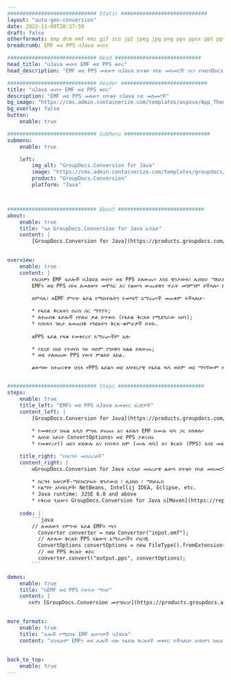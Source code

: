 ```yaml
---
############################# Static ############################
layout: "auto-gen-conversion"
date: 2022-11-08T20:37:59
draft: false
otherformats: bmp dcm emf emz gif ico jp2 jpeg jpg png pps ppsx ppt pptx psb psd svg svgz tga tif tiff webp wmf wmz
breadcrumb: EMF ወደ PPS በJava ውስጥ

############################# Head ############################
head_title: "በJava ውስጥ EMF ወደ PPS ቀይር"
head_description: "EMF ወደ PPS መለወጥ በJava ከጥቂት የኮድ መስመሮች ጋር። የቡድንDocs ሰነድ ቅየራ ኤፒአይን ለJava በመጠቀም ከ160 በላይ የፋይል ቅርጸቶችን ቀይር"

############################# Header ############################
title: "በJava ውስጥ EMF ወደ PPS ቀይር"
description: "EMF ወደ PPS መለወጥ በጥቂት የJava ኮድ መስመሮች"
bg_image: "https://cms.admin.containerize.com/templates/aspose/App_Themes/V3/images/bg/header1.png"
bg_overlay: false
button:
    enable: true

############################# SubMenu ############################
submenu:
    enable: true

    left:
        img_alt: "GroupDocs.Conversion for Java"
        image: "https://cms.admin.containerize.com/templates/groupdocs/images/product-logos/90x90-noborder/groupdocs-conversion-java.png"
        product: "GroupDocs.Conversion"
        platform: "Java"



############################# About ############################
about:
    enable: true
    title: "ስለ GroupDocs.Conversion for Java ኤፒአይ"
    content: |
        [GroupDocs.Conversion for Java](https://products.groupdocs.com/conversion/java/) እንደ Microsoft Office፣ OpenDocument፣ PDF፣ HTML፣ ኢሜይል፣ CAD ባሉ ታዋቂ የምስል እና የሰነድ ቅርጸቶች መካከል ለመለወጥ የላቀ የፋይል ቅርጸት ልወጣ ኤፒአይ ነው። እና ብዙ ተጨማሪ በጥቂት የኮድ መስመሮች ብቻ። ቤተኛ ኤፒአይ የዋናውን ሰነዶች ቅርጸቶች በራስ ሰር ያገኛል እና የተቀየሩትን ሰነዶች ለማበጀት ብዙ አማራጮችን ይሰጣል። መረጃን ከሰነድ የማውጣት ተግባር ጋር ፣የልወጣ ውጤቶቹን በነባሪነት ወደ አካባቢያዊ ዲስክ መሸጎጥ ይደግፋል። ነገር ግን፣ ማንኛውም አይነት የመሸጎጫ ማከማቻ ተገቢውን በይነገጾች - Amazon S3፣ Dropbox፣ Google Drive፣ Windows Azure፣ Reddis ወይም ሌሎችን በመተግበር ሊደገፍ ይችላል።
    

overview:
    enable: true
    content: |
        የእርስዎን EMF ፋይሎች በJava ውስጥ ወደ PPS ይለውጡ። እንደ ዊንዶውስ፣ ሊኑክስ፣ ማክኦኤስ ባሉ በማንኛውም መድረክ ላይ የJava ኮድ ሁለት መስመሮችን ብቻ ነው የሚወስደው።
        EMFን ወደ PPS በነጻ ለመለወጥ መሞከር እና የልወጣ ውጤቶቹን ጥራት መገምገም ይችላሉ። ከቀላል የፋይል ልወጣ ስክሪፕቶች ጋር፣ የEMF ምንጭ ፋይልን ለመጫን እና የPPS ውፅዓትን ለማከማቸት የበለጠ የተራቀቁ አማራጮችን መሞከር ይችላሉ። 
        
        ለምሳሌ፣ ለEMF ምንጭ ፋይል የሚከተሉትን የመጫኛ አማራጮች መጠቀም ትችላለህ፡-

        * የፋይል ቅርጸቱን በራስ ሰር ማግኘት;
        * ለተጠበቁ ፋይሎች የይለፍ ቃል ይጥቀሱ (የፋይል ቅርጸቱ የሚደግፈው ከሆነ);
        * የሰነዱን ገጽታ ለመጠበቅ የጎደሉትን ቅርጸ-ቁምፊዎች ይተኩ.
        
        ለPPS ፋይል የላቁ የመቀየሪያ አማራጮችም አሉ፡

        * የአንድ ሰነድ የተወሰነ ገጽ ወይም የገጾቹን ክልል ይለውጡ;
        * ወደ ተለወጠው PPS የውሃ ምልክት አክል.

        ልወጣው ከተጠናቀቀ በኋላ የPPS ፋይልን ወደ አካባቢያዊ የፋይል ዱካ ወይም ወደ ማንኛውም የሶስተኛ ወገን ማከማቻ እንደ ኤፍቲፒ፣ Amazon S3፣ Google Drive፣ Dropbox ወዘተ ማስቀመጥ ትችላለህ። እባክዎን ያስተውሉ - ለመቀየር EMF ወደ PPS፣ እንደ MS Office፣ Open Office፣ Adobe Acrobat Reader ወዘተ ያሉ ተጨማሪ ሶፍትዌሮችን መጫን አያስፈልግዎትም።


############################# Steps ############################
steps:
    enable: true
    title_left: "EMFን ወደ PPS በJava ለመቀየር ደረጃዎች"
    content_left: |
        [GroupDocs.Conversion for Java](https://products.groupdocs.com/conversion/java/) ገንቢዎች በቀላሉ EMF ፋይልን ወደ PPS በጥቂት የኮድ መስመሮች እንዲቀይሩ ያስችላቸዋል።
        
        * የመቀየሪያ ክፍል አዲስ ምሳሌ ይፍጠሩ እና ፋይሉን EMF ከሙሉ ዱካ ጋር ይስቀሉ።
        * ለሰነድ አይነት ConvertOptionsን ወደ PPS ያቀናብሩ
        * የመቀየሪያ() ዘዴን ይደውሉ እና የሰነዱን ስም (ሙሉ ዱካ) እና ቅርጸት (PPS) እንደ መለኪያ ያስተላልፉ

    title_right: "የስርዓት መስፈርቶች"
    content_right: |
        በGroupDocs.Conversion for Java ኤፒአይ መሰረታዊ ልወጣ በጥቂት የኮድ መስመሮች ሊከናወን ይችላል። የእኛ ኤፒአይዎች በሁሉም ዋና መድረኮች እና ኦፕሬቲንግ ሲስተሞች ላይ ይደገፋሉ። ከዚህ በታች ያለውን ኮድ ከመፈፀምዎ በፊት የሚከተሉት ቅድመ ሁኔታዎች በስርዓትዎ ላይ መጫኑን ያረጋግጡ።

        * ስርዓተ ክወናዎች-ማይክሮሶፍት ዊንዶውስ ፣ ሊኑክስ ፣ ማክኦኤስ
        * የልማት አካባቢዎች፡ NetBeans, Intellij IDEA, Eclipse, etc.
        * Java runtime: J2SE 6.0 and above
        * የቅርብ ጊዜውን GroupDocs.Conversion for Java ከ[Maven](https://repository.groupdocs.com/webapp/#/artifacts/browse/tree/General/repo/com/groupdocs/groupdocs-conversion) ያግኙ
         
    code: |
        ```java    
        // ለመለወጥ የምንጭ ፋይል EMFን ጫን
          Converter converter = new Converter("input.emf");
          // ለታለመ ቅርጸት PPS የልወጣ አማራጮችን ያዘጋጁ
          ConvertOptions convertOptions = new FileType().fromExtension("pps").getConvertOptions();
          // ወደ PPS ቅርጸት ቀይር
          converter.convert("output.pps", convertOptions);
        ```

demos:
    enable: true
    title: "ከEMF ወደ PPS የቀጥታ ማሳያ"
    content: |
       የእኛን [GroupDocs.Conversion መተግበሪያ](https://products.groupdocs.app/conversion/family) ድረ-ገጽ ይጎብኙ እና EMF ወደ PPS ለመቀየር ይሞክሩ። ነፃ ማሳያው የሚከተሉት ጥቅሞች አሉት
          

more_formats:
    enable: true
    title: "ሌሎች የሚደገፉ EMF ልወጣዎች በJava"
    content: "እንዲሁም EMFን ወደ ሌሎች ብዙ የፋይል ቅርጸቶች መቀየር ትችላለህ። እባክዎን ከዚህ በታች ያለውን ዝርዝር ይመልከቱ።"
       
       
back_to_top:
    enable: true
---
```

